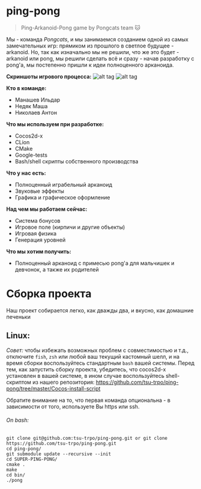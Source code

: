 # ping-pong
> Ping-Arkanoid-Pong game by Pongcats team :cat:

Мы - команда *Pongcats*, и мы занимаемся созданием одной из самых замечательных игр: прямиком из прошлого в светлое будущее - arkanoid. Но, так как изначально мы не решили, что же это будет - arkanoid или pong, мы решили сделать всё и сразу - начав разработку с pong'a, мы постепенно пришли к идеи полноценного арканоида.

**Скриншоты игрового процесса:**
![alt tag](https://pp.userapi.com/c841326/v841326566/31fcb/muViS6lubTU.jpg)
![alt tag](https://pp.userapi.com/c824204/v824204772/193b0/0579jD13-wM.jpg)

**Кто в команде:**
- Манашев Ильдар
- Недяк Маша
- Николаев Антон

**Что мы используем при разработке:**
- Cocos2d-x
- CLion
- CMake
- Google-tests
- Bash/shell скрипты собственного производства

**Что у нас есть:**
- Полноценный играбельный арканоид
- Звуковые эффекты
- Графика и графическое оформление

**Над чем мы работаем сейчас:**
- Система бонусов
- Игровое поле (кирпичи и другие объекты)
- Игровая физика
- Генерация уровней

**Что мы хотим получить:**
- Полноценный арканоид с примесью pong'а для мальчишек и девчонок, а также их родителей

# Сборка проекта
Наш проект собирается легко, как дважды два, и вкусно, как домашние печеньки
## Linux:
_Совет:_ чтобы избежать возможных проблем с совместимостью и т.д., отключите `fish`, `zsh` или любой ваш текущий кастомный шелл, и на время сборки воспользуйтесь стандартным `bash` вашей системы. Перед тем, как запустить сборку проекта, убедитесь, что cocos2d-x установлен в вашей системе, в ином случае воспользуйтесь shell-скриптом из нашего репозитория: 
https://github.com/tsu-trpo/ping-pong/tree/master/Cocos-install-script

Обратите внимание на то, что первая команда опциональна - в зависимости от того, используете Вы https или ssh.
###### On bash:
```
git clone git@github.com:tsu-trpo/ping-pong.git or git clone https://github.com/tsu-trpo/ping-pong.git
cd ping-pong/
git submodule update --recursive --init
cd SUPER-PING-PONG/
cmake .
make
cd bin/
./pong
```
